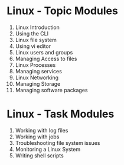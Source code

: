 # Linux - Topic Modules

1. Linux Introduction
2. Using the CLI
3. Linux file system
4. Using vi editor
5. Linux users and groups
6. Managing Access to files
7. Linux Processes
8. Managing services
9. Linux Networking
10. Managing Storage
11. Managing software packages

# Linux - Task Modules

1. Working with log files
2. Working with jobs
3. Troubleshooting file system issues
4. Monitoring a Linux System
5. Writing shell scripts

